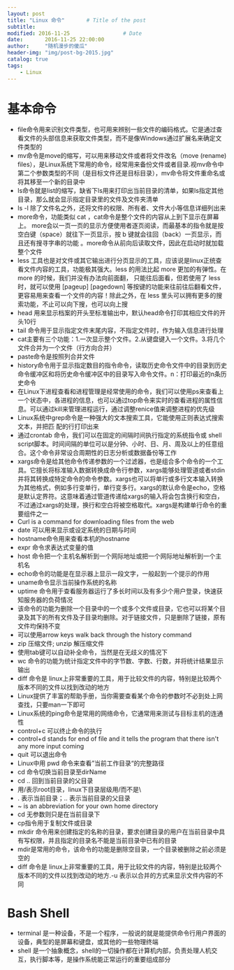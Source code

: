 ```yaml
---
layout: post
title: "Linux 命令"       # Title of the post
subtitle:
modified: 2016-11-25                 # Date
date:       2016-11-25 22:00:00
author:     "随机漫步的傻瓜"
header-img: "img/post-bg-2015.jpg"
catalog: true
tags:
    - Linux
---
```


# 基本命令
- file命令用来识别文件类型，也可用来辨别一些文件的编码格式。它是通过查看文件的头部信息来获取文件类型，而不是像Windows通过扩展名来确定文件类型的
- mv命令是move的缩写，可以用来移动文件或者将文件改名（move (rename) files），是Linux系统下常用的命令，经常用来备份文件或者目录.视mv命令中第二个参数类型的不同（是目标文件还是目标目录），mv命令将文件重命名或将其移至一个新的目录中
- ls命令就是list的缩写，缺省下ls用来打印出当前目录的清单，如果ls指定其他目录，那么就会显示指定目录里的文件及文件夹清单
- ls -l 除了文件名之外，还将文件的权限、所有者、文件大小等信息详细列出来
- more命令，功能类似 cat ，cat命令是整个文件的内容从上到下显示在屏幕上。 more会以一页一页的显示方便使用者逐页阅读，而最基本的指令就是按空白键（space）就往下一页显示，按 b 键就会往回（back）一页显示，而且还有搜寻字串的功能 。more命令从前向后读取文件，因此在启动时就加载整个文件
- less 工具也是对文件或其它输出进行分页显示的工具，应该说是linux正统查看文件内容的工具，功能极其强大。less 的用法比起 more 更加的有弹性。在 more 的时候，我们并没有办法向前面翻， 只能往后面看，但若使用了 less 时，就可以使用 [pageup] [pagedown] 等按键的功能来往前往后翻看文件，更容易用来查看一个文件的内容！除此之外，在 less 里头可以拥有更多的搜索功能，不止可以向下搜，也可以向上搜
- head 用来显示档案的开头至标准输出中，默认head命令打印其相应文件的开头10行
- tail 命令用于显示指定文件末尾内容，不指定文件时，作为输入信息进行处理
- cat主要有三个功能：1.一次显示整个文件。2.从键盘键入一个文件。3.将几个文件合并为一个文件（行方向合并）
- paste命令是按照列合并文件
- history命令用于显示指定数目的指令命令，读取历史命令文件中的目录到历史命令缓冲区和将历史命令缓冲区中的目录写入命令文件。n：打印最近的n条历史命令
- 在Linux下进程查看和进程管理是经常使用的命令，我们可以使用ps来查看上一个状态中，各进程的信息，也可以通过top命令来实时的查看进程的属性信息。可以通过kill来管理进程运行，通过调整renice值来调整进程的优先级
- Linux系统中grep命令是一种强大的文本搜索工具，它能使用正则表达式搜索文本，并把匹 配的行打印出来
- 通过crontab 命令，我们可以在固定的间隔时间执行指定的系统指令或 shell script脚本。时间间隔的单位可以是分钟、小时、日、月、周及以上的任意组合。这个命令非常设合周期性的日志分析或数据备份等工作
- xargs命令是给其他命令传递参数的一个过滤器，也是组合多个命令的一个工具。它擅长将标准输入数据转换成命令行参数，xargs能够处理管道或者stdin并将其转换成特定命令的命令参数。xargs也可以将单行或多行文本输入转换为其他格式，例如多行变单行，单行变多行。xargs的默认命令是echo，空格是默认定界符。这意味着通过管道传递给xargs的输入将会包含换行和空白，不过通过xargs的处理，换行和空白将被空格取代。xargs是构建单行命令的重要组件之一
- Curl is a command for downloading files from the web
- date 可以用来显示或设定系统的日期与时间
- hostname命令用来查看本机的hostname
- expr 命令求表达式变量的值
- host 命令把一个主机名解析到一个网际地址或把一个网际地址解析到一个主机名
- echo命令的功能是在显示器上显示一段文字，一般起到一个提示的作用
- uname命令显示当前操作系统的名称
- uptime 命令用于查看服务器运行了多长时间以及有多少个用户登录，快速获知服务器的负荷情况
- 该命令的功能为删除一个目录中的一个或多个文件或目录，它也可以将某个目录及其下的所有文件及子目录均删除。对于链接文件，只是删除了链接，原有文件均保持不变
- 可以使用arrow keys walk back through the history command
- zip 压缩文件; unzip 解压缩文件
- 使用tab键可以自动补全命令，当然是在无歧义的情况下
- wc 命令的功能为统计指定文件中的字节数、字数、行数，并将统计结果显示输出
- diff 命令是 linux上非常重要的工具，用于比较文件的内容，特别是比较两个版本不同的文件以找到改动的地方
- Linux提供了丰富的帮助手册，当你需要查看某个命令的参数时不必到处上网查找，只要man一下即可
- Linux系统的ping命令是常用的网络命令，它通常用来测试与目标主机的连通性
- control+c 可以终止命令的执行
- control+d stands for end of file and it tells the program that there isn't any more input coming
- quit 可以退出命令
- Linux中用 pwd 命令来查看”当前工作目录“的完整路径
- cd 命令切换当前目录至dirName
- cd ..  回到当前目录的父目录
- 用/表示root目录，linux下目录层级用/而不是\
- . 表示当前目录；.. 表示当前目录的父目录
- ~ is an abbreviation for your own home directory
- cd 无参数则只是在当前目录下
- cp指令用于复制文件或目录
- mkdir 命令用来创建指定的名称的目录，要求创建目录的用户在当前目录中具有写权限，并且指定的目录名不能是当前目录中已有的目录
- mdir是常用的命令，该命令的功能是删除空目录，一个目录被删除之前必须是空的
- diff 命令是 linux上非常重要的工具，用于比较文件的内容，特别是比较两个版本不同的文件以找到改动的地方.-u 表示以合并的方式来显示文件内容的不同

# Bash Shell

- terminal 是一种设备，不是一个程序，一般说的就是能提供命令行用户界面的设备，典型的是屏幕和键盘，或其他的一些物理终端
- shell 是一个抽象概念，shell的一切操作都在计算机内部，负责处理人机交互，执行脚本等，是操作系统能正常运行的重要组成部分
